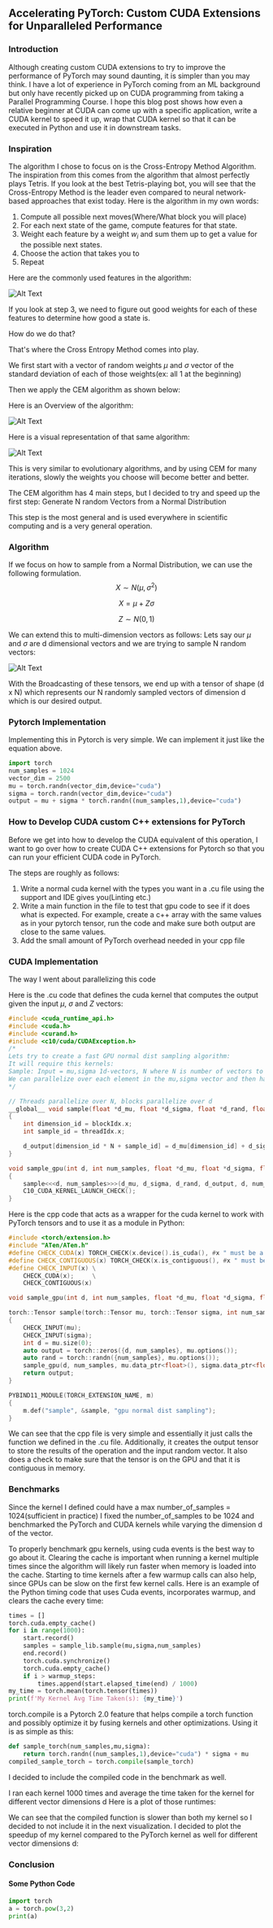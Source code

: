 ## Accelerating PyTorch: Custom CUDA Extensions for Unparalleled Performance

### Introduction
Although creating custom CUDA extensions to try to improve the performance of PyTorch may sound daunting,
it is simpler than you may think. I have a lot of experience in PyTorch coming from an ML
background but only have recently picked up on CUDA programming from taking a Parallel Programming
Course. I hope this blog post shows how even a relative beginner at CUDA can come up with a specific application,
write a CUDA kernel to speed it up, wrap that CUDA kernel so that it can be executed in Python and use it
in downstream tasks.
### Inspiration
The algorithm I chose to focus on is the Cross-Entropy Method Algorithm.
The inspiration from this comes from the algorithm that almost perfectly 
plays Tetris. If you look at the best Tetris-playing bot, you will
see that the Cross-Entropy Method is the leader even compared to 
neural network-based approaches that exist today.
Here is the algorithm in my own words:
1. Compute all possible next moves(Where/What block you will place)
2. For each next state of the game, compute features for that state.
3. Weight each feature by a weight $w_i$ and sum them up to get a value for the possible next states.
4. Choose the action that takes you to 
5. Repeat
   
Here are the commonly used features in the algorithm:

![Alt Text](../_imgs/Tetris_Features.png)

If you look at step 3, we need to figure out good weights for each of these features to determine how good a state is.

How do we do that?

That's where the Cross Entropy Method comes into play.

We first start with a vector of random weights $\mu$ and $\sigma$ vector of the standard deviation of each of those weights(ex: all 1 at the beginning)

Then we apply the CEM algorithm as shown below:

Here is an Overview of the algorithm:

![Alt Text](../_imgs/CEM.png)

Here is a visual representation of that same algorithm:

![Alt Text](../_imgs/CEM_visualization.png)

This is very similar to evolutionary algorithms, and by using CEM for many iterations, 
slowly the weights you choose will become better and better.

The CEM algorithm has 4 main steps, but I decided to try and speed up the first step: Generate N random Vectors from a Normal Distribution

This step is the most general and is used everywhere in scientific computing and is a very general operation.

### Algorithm
If we focus on how to sample from a Normal Distribution, we can use the following formulation.
$$X \sim N(\mu, \sigma^2)$$

$$X = \mu + Z\sigma$$

$$Z \sim N(0,1)$$

We can extend this to multi-dimension vectors as follows:
Lets say our $\mu$ and $\sigma$ are d dimensional vectors and we are trying to sample N random vectors:

![Alt Text](../_imgs/Random_Sample.png)

With the Broadcasting of these tensors, we end up with a tensor of shape (d x N) which represents our N randomly 
sampled vectors of dimension d which is our desired output.

### Pytorch Implementation
Implementing this in Pytorch is very simple. We can implement it just like the equation above.
```python
import torch
num_samples = 1024
vector_dim = 2500
mu = torch.randn(vector_dim,device="cuda")
sigma = torch.randn(vector_dim,device="cuda")
output = mu + sigma * torch.randn((num_samples,1),device="cuda")
```

### How to Develop CUDA custom C++ extensions for PyTorch
Before we get into how to develop the CUDA equivalent of this operation,
I want to go over how to create CUDA C++ extensions for Pytorch so that 
you can run your efficient CUDA code in PyTorch.

The steps are roughly as follows:
1. Write a normal cuda kernel with the types you want in a .cu file using the support and IDE gives you(Linting etc.)
2. Write a main function in the file to test that gpu code to see if it does what is expected.
For example, create a c++ array with the same values as in your pytorch tensor, run the code and make sure both output are close to the same values.
3. Add the small amount of PyTorch overhead needed in your cpp file

### CUDA Implementation
The way I went about parallelizing this code

Here is the .cu code that defines the cuda kernel that computes the output given the input $\mu$, $\sigma$ and $Z$ vectors:
```cpp
#include <cuda_runtime_api.h>
#include <cuda.h>
#include <curand.h>
#include <c10/cuda/CUDAException.h>
/*
Lets try to create a fast GPU normal dist sampling algorithm:
It will require this kernels:
Sample: Input = mu,sigma 1d-vectors, N where N is number of vectors to sample. Output: d*N matrix of vectors
We can parallelize over each element in the mu,sigma vector and then have each thread write N numbers
*/

// Threads parallelize over N, blocks parallelize over d
__global__ void sample(float *d_mu, float *d_sigma, float *d_rand, float *d_output, int d, int N)
{
    int dimension_id = blockIdx.x;
    int sample_id = threadIdx.x;

    d_output[dimension_id * N + sample_id] = d_mu[dimension_id] + d_sigma[dimension_id] * d_rand[sample_id];
}

void sample_gpu(int d, int num_samples, float *d_mu, float *d_sigma, float *d_output, float *d_rand)
{
    sample<<<d, num_samples>>>(d_mu, d_sigma, d_rand, d_output, d, num_samples);
    C10_CUDA_KERNEL_LAUNCH_CHECK();
}
```
Here is the cpp code that acts as a wrapper for the cuda kernel to work with PyTorch tensors and to use it as a module in Python:
```cpp
#include <torch/extension.h>
#include "ATen/ATen.h"
#define CHECK_CUDA(x) TORCH_CHECK(x.device().is_cuda(), #x " must be a CUDA tensor")
#define CHECK_CONTIGUOUS(x) TORCH_CHECK(x.is_contiguous(), #x " must be contiguous")
#define CHECK_INPUT(x) \
    CHECK_CUDA(x);     \
    CHECK_CONTIGUOUS(x)

void sample_gpu(int d, int num_samples, float *d_mu, float *d_sigma, float *d_output, float *d_rand);

torch::Tensor sample(torch::Tensor mu, torch::Tensor sigma, int num_samples)
{
    CHECK_INPUT(mu);
    CHECK_INPUT(sigma);
    int d = mu.size(0);
    auto output = torch::zeros({d, num_samples}, mu.options());
    auto rand = torch::randn({num_samples}, mu.options());
    sample_gpu(d, num_samples, mu.data_ptr<float>(), sigma.data_ptr<float>(), output.data_ptr<float>(), rand.data_ptr<float>());
    return output;
}

PYBIND11_MODULE(TORCH_EXTENSION_NAME, m)
{
    m.def("sample", &sample, "gpu normal dist sampling");
}
```
We can see that the cpp file is very simple and essentially it just calls the function we defined in the .cu file. Additionally, it creates the output tensor to store the results of the operation and the input random vector. It also does a check to make sure that the tensor is on the GPU and that it is contiguous in memory.
### Benchmarks
Since the kernel I defined could have a max number_of_samples = 1024(sufficient in practice) I fixed the number_of_samples to be 1024 and benchmarked the PyTorch and CUDA kernels while varying the dimension d of the vector.

To properly benchmark gpu kernels, using cuda events is the best way to go about it.
Clearing the cache is important when running a kernel multiple times since the algorithm will likely run faster when memory is loaded into the cache.
Starting to time kernels after a few warmup calls can also help, since GPUs can be slow on the first few kernel calls.
Here is an example of the Python timing code that uses Cuda events, incorporates warmup, and clears the cache every time:
```python
times = []
torch.cuda.empty_cache()
for i in range(1000):
    start.record()
    samples = sample_lib.sample(mu,sigma,num_samples)
    end.record()
    torch.cuda.synchronize()
    torch.cuda.empty_cache()
    if i > warmup_steps:
        times.append(start.elapsed_time(end) / 1000)
my_time = torch.mean(torch.tensor(times))
print(f'My Kernel Avg Time Taken(s): {my_time}')
```
torch.compile is a Pytorch 2.0 feature that helps compile a torch function and possibly optimize it by fusing kernels and other optimizations.
Using it is as simple as this:
```python
def sample_torch(num_samples,mu,sigma):
    return torch.randn((num_samples,1),device="cuda") * sigma + mu
compiled_sample_torch = torch.compile(sample_torch)
```
I decided to include the compiled code in the benchmark as well.

I ran each kernel 1000 times and average the time taken for the kernel for different vector dimensions d
Here is a plot of those runtimes:

We can see that the compiled function is slower than both my kernel so I decided to not include it in the next visualization.
I decided to plot the speedup of my kernel compared to the PyTorch kernel as well for different vector dimensions d:
### Conclusion

#### Some Python Code
```python
import torch
a = torch.pow(3,2)
print(a)
```
